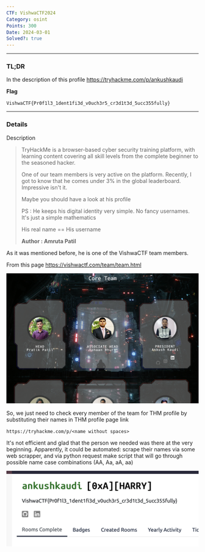 ```yaml
---
CTF: VishwaCTF2024
Category: osint
Points: 300
Date: 2024-03-01
Solved?: true
---
```

----
### TL;DR

In the description of this profile
https://tryhackme.com/p/ankushkaudi

**Flag**

```
VishwaCTF{Pr0f1l3_1dent1fi3d_v0uch3r5_cr3d1t3d_5ucc355fully}
```

----
### Details

Description

> TryHackMe is a browser-based cyber security training platform, with learning content covering all skill levels from the complete beginner to the seasoned hacker.
> 
> One of our team members is very active on the platform. Recently, I got to know that he comes under 3% in the global leaderboard. Impressive isn't it.
> 
> Maybe you should have a look at his profile
> 
> PS : He keeps his digital identity very simple. No fancy usernames. It's just a simple mathematics
> 
> His real name == His username
> 
> **Author : Amruta Patil**

As it was mentioned before, he is one of the VishwaCTF team members.

From this page
https://vishwactf.com/team/team.html

![](assets/members.png)

So, we just need to check every member of the team for THM profile by substituting their names in THM profile page link

```
https://tryhackme.com/p/<name without spaces>
```

It's not efficient and glad that the person we needed was there at the very beginning. Apparently, it could be automated: scrape their names via some web scrapper, and via python request make script that will go through possible name case combinations (AA, Aa, aA, aa) 

![](assets/flag.png)